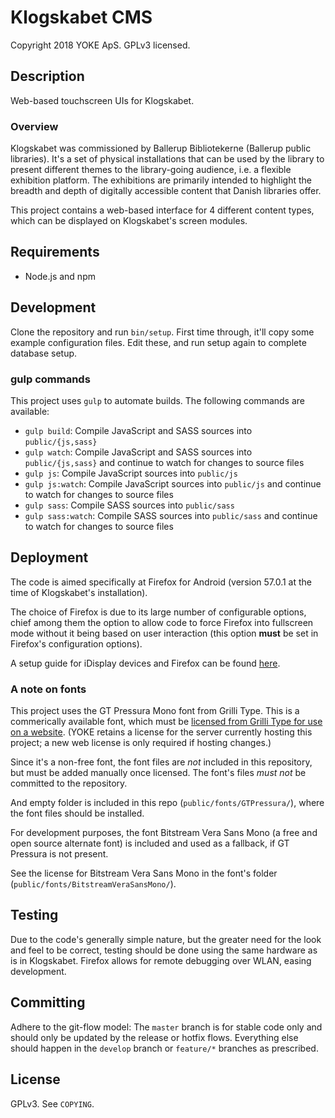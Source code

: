 # Klogskabet CMS
Copyright 2018 YOKE ApS. GPLv3 licensed.

## Description
Web-based touchscreen UIs for Klogskabet.

### Overview
Klogskabet was commissioned by Ballerup Bibliotekerne (Ballerup public libraries). It's a set of physical installations that can be used by the library to present different themes to the library-going audience, i.e. a flexible exhibition platform. The exhibitions are primarily intended to highlight the breadth and depth of digitally accessible content that Danish libraries offer.

This project contains a web-based interface for 4 different content types, which can be displayed on Klogskabet's screen modules.

## Requirements
- Node.js and npm

## Development
Clone the repository and run `bin/setup`. First time through, it'll copy some example configuration files. Edit these, and run setup again to complete database setup.

### gulp commands
This project uses `gulp` to automate builds. The following commands are available:

- `gulp build`: Compile JavaScript and SASS sources into `public/{js,sass}`
- `gulp watch`: Compile JavaScript and SASS sources into `public/{js,sass}` and continue to watch for changes to source files
- `gulp js`: Compile JavaScript sources into `public/js`
- `gulp js:watch`: Compile JavaScript sources into `public/js` and continue to watch for changes to source files
- `gulp sass`: Compile SASS sources into `public/sass`
- `gulp sass:watch`: Compile SASS sources into `public/sass` and continue to watch for changes to source files

## Deployment
The code is aimed specifically at Firefox for Android (version 57.0.1 at the time of Klogskabet's installation).

The choice of Firefox is due to its large number of configurable options, chief among them the option to allow code to force Firefox into fullscreen mode without it being based on user interaction (this option **must** be set in Firefox's configuration options).

A setup guide for iDisplay devices and Firefox can be found [here](https://github.com/yokecph/klogskabet-module-construction/wiki).

### A note on fonts
This project uses the GT Pressura Mono font from Grilli Type. This is a commerically available font, which must be [licensed from Grilli Type for use on a website](https://www.grillitype.com/typeface/gt-pressura). (YOKE retains a license for the server currently hosting this project; a new web license is only required if hosting changes.)

Since it's a non-free font, the font files are *not* included in this repository, but must be added manually once licensed. The font's files *must not* be committed to the repository.

And empty folder is included in this repo (`public/fonts/GTPressura/`), where the font files should be installed.

For development purposes, the font Bitstream Vera Sans Mono (a free and open source alternate font) is included and used as a fallback, if GT Pressura is not present.

See the license for Bitstream Vera Sans Mono in the font's folder (`public/fonts/BitstreamVeraSansMono/`).

## Testing
Due to the code's generally simple nature, but the greater need for the look and feel to be correct, testing should be done using the same hardware as is in Klogskabet. Firefox allows for remote debugging over WLAN, easing development.

## Committing
Adhere to the git-flow model: The `master` branch is for stable code only and should only be updated by the release or hotfix flows. Everything else should happen in the `develop` branch or `feature/*` branches as prescribed.

## License
GPLv3. See `COPYING`.
